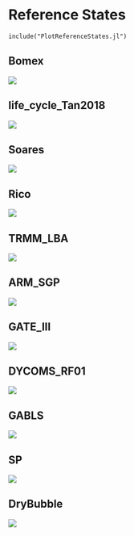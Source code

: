 # Reference States

```@example
include("PlotReferenceStates.jl")
```

## Bomex
![](Bomex.svg)

## life\_cycle\_Tan2018
![](life_cycle_Tan2018.svg)

## Soares
![](Soares.svg)

## Rico
![](Rico.svg)

## TRMM\_LBA
![](TRMM_LBA.svg)

## ARM\_SGP
![](ARM_SGP.svg)

## GATE\_III
![](GATE_III.svg)

## DYCOMS\_RF01
![](DYCOMS_RF01.svg)

## GABLS
![](GABLS.svg)

## SP
![](SP.svg)

## DryBubble
![](DryBubble.svg)


